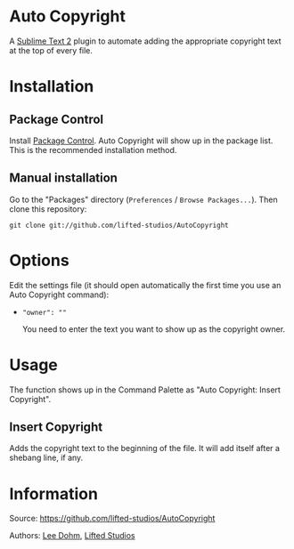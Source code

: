 # Auto Copyright

A [Sublime Text 2](http://www.sublimetext.com/) plugin to automate adding the appropriate copyright text at the top of every file.

# Installation

## Package Control

Install [Package Control](http://wbond.net/sublime_packages/package_control).  Auto Copyright will show up in the package list.  This is the recommended installation method.

## Manual installation

Go to the "Packages" directory (`Preferences` / `Browse Packages...`).  Then clone this repository:

    git clone git://github.com/lifted-studios/AutoCopyright

# Options

Edit the settings file (it should open automatically the first time you use an Auto Copyright command):

*   `"owner": ""`

    You need to enter the text you want to show up as the copyright owner.

# Usage

The function shows up in the Command Palette as "Auto Copyright: Insert Copyright".

## Insert Copyright

Adds the copyright text to the beginning of the file.  It will add itself after a shebang line, if any.

# Information

Source: https://github.com/lifted-studios/AutoCopyright

Authors: [Lee Dohm](https://github.com/lee-dohm/), [Lifted Studios](https://github.com/lifted-studios/)
